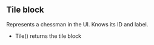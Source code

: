 ## Tile block

Represents a chessman in the UI.  Knows its ID and label.

* Tile() returns the tile block
